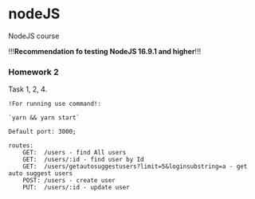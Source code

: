# nodeJS
NodeJS course

!!!**Recommendation fo testing NodeJS 16.9.1 and higher**!!!

### Homework 2

Task 1, 2, 4.

    !For running use command!:
    
    `yarn && yarn start`

    Default port: 3000;

    routes:
        GET:  /users - find All users
        GET:  /users/:id - find user by Id
        GET:  /users/getautosuggestusers?limit=5&loginsubstring=a - get auto suggest users
        POST: /users - create user
        PUT:  /users/:id - update user

